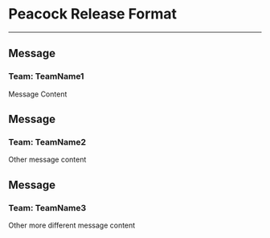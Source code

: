 # Peacock Release Format
***
## Message
### Team: TeamName1
Message Content

## Message
### Team: TeamName2
Other message content

## Message
### Team: TeamName3
Other more different message content
